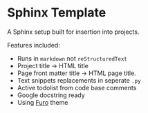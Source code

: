 # Sphinx Template

A Sphinx setup built for insertion into projects.

Features included:

- Runs in `markdown` not `reStructuredText`
- Project title -> HTML title
- Page front matter title -> HTML page title.
- Text snippets replacements in seperate `.py`
- Active todolist from code base comments
- Google docstring ready
- Using [Furo](https://pradyunsg.me/furo) theme
